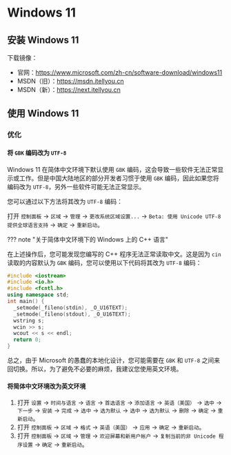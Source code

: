# Windows 11

## 安装 Windows 11

下载镜像：

- 官网：https://www.microsoft.com/zh-cn/software-download/windows11
- MSDN（旧）：https://msdn.itellyou.cn
- MSDN（新）：https://next.itellyou.cn

## 使用 Windows 11

### 优化

#### 将 `GBK` 编码改为 `UTF-8`

Windows 11 在简体中文环境下默认使用 `GBK` 编码，这会导致一些软件无法正常显示或工作。但是中国大陆地区的部分开发者习惯于使用 `GBK` 编码，因此如果您将编码改为 `UTF-8`，另外一些软件可能无法正常显示。

您可以通过以下方法将其改为 `UTF-8` 编码：

打开 `控制面板` → `区域` → `管理` → `更改系统区域设置...` → `Beta: 使用 Unicode UTF-8 提供全球语言支持` → `确定` → `重新启动`。

??? note "关于简体中文环境下的 Windows 上的 C++ 语言"

  在上述操作后，您可能发现您编写的 C++ 程序无法正常读取中文。这是因为 `cin` 读取的内容默认为 `GBK` 编码，您可以使用以下代码将其改为 `UTF-8` 编码：

  ``` cpp
  #include <iostream>
  #include <io.h>
  #include <fcntl.h>
  using namespace std;
  int main() {
    _setmode(_fileno(stdin), _O_U16TEXT);
    _setmode(_fileno(stdout), _O_U16TEXT);
    wstring s;
    wcin >> s;
    wcout << s << endl;
    return 0;
  }
  ```

总之，由于 Microsoft 的愚蠢的本地化设计，您可能需要在 `GBK` 和 `UTF-8` 之间来回切换。所以，为了避免不必要的麻烦，我建议您使用英文环境。

#### 将简体中文环境改为英文环境

1. 打开 `设置` → `时间与语言` → `语言` → `首选语言` → `添加语言` → `英语（美国）` → `选中` → `下一步` → `安装` → `完成` → `选中` → `选为默认` → `选中` → `选为默认` → `删除` → `确定` → `重新启动`。
2. 打开 `控制面板` → `区域` → `格式` → `英语（美国）` → `应用` → `确定` → `重新启动`。
3. 打开 `控制面板` → `区域` → `管理` → `欢迎屏幕和新用户帐户` → `复制当前的非 Unicode 程序设置` → `确定` → `重新启动`。